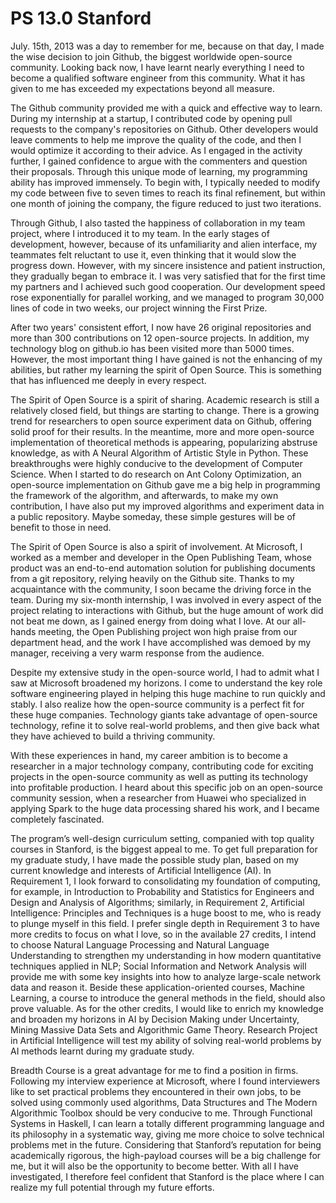 # PS 13.0 Stanford

July. 15th, 2013 was a day to remember for me, because on that day, I made the wise decision to join Github, the biggest worldwide open-source community. Looking back now, I have learnt nearly everything I need to become a qualified software engineer from this community. What it has given to me has exceeded my expectations beyond all measure.

The Github community provided me with a quick and effective way to learn. During my internship at a startup, I contributed code by opening pull requests to the company's repositories on Github. Other developers would leave comments to help me improve the quality of the code, and then I would optimize it according to their advice. As I engaged in the activity further, I gained confidence to argue with the commenters and question their proposals. Through this unique mode of learning, my programming ability has improved immensely. To begin with, I typically needed to modify my code between five to seven times to reach its final refinement, but within one month of joining the company, the figure reduced to just two iterations.

Through Github, I also tasted the happiness of collaboration in my team project, where I introduced it to my team. In the early stages of development, however, because of its unfamiliarity and alien interface, my teammates felt reluctant to use it, even thinking that it would slow the progress down. However, with my sincere insistence and patient instruction, they gradually began to embrace it. I was very satisfied that for the first time my partners and I achieved such good cooperation. Our development speed rose exponentially for parallel working, and we managed to program 30,000 lines of code in two weeks, our project winning the First Prize.

After two years' consistent effort, I now have 26 original repositories and more than 300 contributions on 12 open-source projects. In addition, my technology blog on github.io has been visited more than 5000 times. However, the most important thing I have gained is not the enhancing of my abilities, but rather my learning the spirit of Open Source. This is something that has influenced me deeply in every respect.

The Spirit of Open Source is a spirit of sharing. Academic research is still a relatively closed field, but things are starting to change. There is a growing trend for researchers to open source experiment data on Github, offering solid proof for their results. In the meantime, more and more open-source implementation of theoretical methods is appearing, popularizing abstruse knowledge, as with A Neural Algorithm of Artistic Style in Python. These breakthroughs were highly conducive to the development of Computer Science. When I started to do research on Ant Colony Optimization, an open-source implementation on Github gave me a big help in programming the framework of the algorithm, and afterwards, to make my own contribution, I have also put my improved algorithms and experiment data in a public repository. Maybe someday, these simple gestures will be of benefit to those in need.

The Spirit of Open Source is also a spirit of involvement. At Microsoft, I worked as a member and developer in the Open Publishing Team, whose product was an end-to-end automation solution for publishing documents from a git repository, relying heavily on the Github site. Thanks to my acquaintance with the community, I soon became the driving force in the team. During my six-month internship, I was involved in every aspect of the project relating to interactions with Github, but the huge amount of work did not beat me down, as I gained energy from doing what I love. At our all-hands meeting, the Open Publishing project won high praise from our department head, and the work I have accomplished was demoed by my manager, receiving a very warm response from the audience.

Despite my extensive study in the open-source world, I had to admit what I saw at Microsoft broadened my horizons. I come to understand the key role software engineering played in helping this huge machine to run quickly and stably. I also realize how the open-source community is a perfect fit for these huge companies. Technology giants take advantage of open-source technology, refine it to solve real-world problems, and then give back what they have achieved to build a thriving community.

With these experiences in hand, my career ambition is to become a researcher in a major technology company, contributing code for exciting projects in the open-source community as well as putting its technology into profitable production. I heard about this specific job on an open-source community session, when a researcher from Huawei who specialized in applying Spark to the huge data processing shared his work, and I became completely fascinated.

The program’s well-design curriculum setting, companied with top quality courses in Stanford, is the biggest appeal to me. To get full preparation for my graduate study, I have made the possible study plan, based on my current knowledge and interests of Artificial Intelligence (AI). In Requirement 1, I look forward to consolidating my foundation of computing, for example, in Introduction to Probability and Statistics for Engineers and Design and Analysis of Algorithms; similarly, in Requirement 2, Artificial Intelligence: Principles and Techniques is a huge boost to me, who is ready to plunge myself in this field. I prefer single depth in Requirement 3 to have more credits to focus on what I love, so in the available 27 credits, I intend to choose Natural Language Processing and Natural Language Understanding to strengthen my understanding in how modern quantitative techniques applied in NLP; Social Information and Network Analysis will provide me with some key insights into how to analyze large-scale network data and reason it. Beside these application-oriented courses, Machine Learning, a course to introduce the general methods in the field, should also prove valuable. As for the other credits, I would like to enrich my knowledge and broaden my horizons in AI by Decision Making under Uncertainty, Mining Massive Data Sets and Algorithmic Game Theory. Research Project in Artificial Intelligence will test my ability of solving real-world problems by AI methods learnt during my graduate study.

Breadth Course is a great advantage for me to find a position in firms. Following my interview experience at Microsoft, where I found interviewers like to set practical problems they encountered in their own jobs, to be solved using commonly used algorithms, Data Structures and The Modern Algorithmic Toolbox should be very conducive to me. Through Functional Systems in Haskell, I can learn a totally different programming language and its philosophy in a systematic way, giving me more choice to solve technical problems met in the future. Considering that Stanford’s reputation for being academically rigorous, the high-payload courses will be a big challenge for me, but it will also be the opportunity to become better. With all I have investigated, I therefore feel confident that Stanford is the place where I can realize my full potential through my future efforts.
